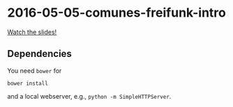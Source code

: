 # 2016-05-05-comunes-freifunk-intro

[Watch the slides!](https://andrenarchy.github.io/2016-05-05-comunes-freifunk-intro)

## Dependencies
You need `bower` for
```
bower install
```
and a local webserver, e.g., `python -m SimpleHTTPServer`.
